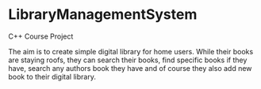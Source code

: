 # LibraryManagementSystem
C++ Course Project 


The aim is to create simple digital library for home users. While their books are staying roofs, they can search their books,
find specific books if they have, search any authors book they have and of course they also add new book to their digital library. 

